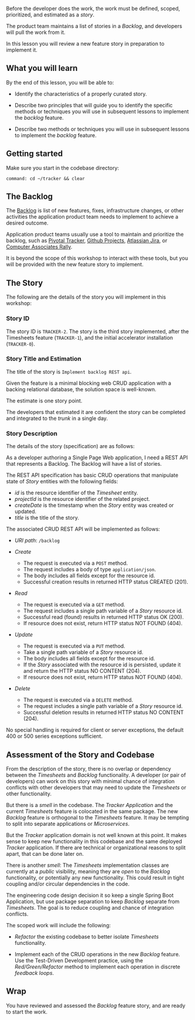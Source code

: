 Before the developer does the work,
the work must be defined,
scoped,
prioritized,
and estimated as a *story*.

The product team maintains a list of stories in a *Backlog*,
and developers will pull the work from it.

In this lesson you will review a new feature story in preparation to
implement it.

## What you will learn

By the end of this lesson,
you will be able to:

-   Identify the characteristics of a properly curated story.

-   Describe two principles that will guide you to identify the specific
    methods or techniques you will use in subsequent lessons to
    implement the *backlog* feature.

-   Describe two methods or techniques you will use in subsequent
    lessons to implement the *backlog* feature.

## Getting started

Make sure you start in the codebase directory:

```terminal:execute-all
command: cd ~/tracker && clear
```

## The Backlog

The
[Backlog](https://www.agilealliance.org/glossary/backlog/#q=~(infinite~false~filters~(postType~(~'page~'post~'aa_book~'aa_event_session~'aa_experience_report~'aa_glossary~'aa_research_paper~'aa_video)~tags~(~'backlog))~searchTerm~'~sort~false~sortDirection~'asc~page~1))
is list of new features,
fixes,
infrastructure changes,
or other activities the application product team needs to implement to
achieve a desired outcome.

Application product teams usually use a tool to maintain and prioritize
the backlog,
such as
[Pivotal Tracker](https://www.pivotaltracker.com/),
[Github Projects](https://docs.github.com/en/issues/organizing-your-work-with-project-boards/managing-project-boards/about-project-boards),
[Atlassian Jira](https://www.atlassian.com/software/jira),
or
[Computer Associates Rally](https://www.broadcom.com/products/software/agile-development/rally-software).

It is beyond the scope of this workshop to interact with these tools,
but you will be provided with the new feature story to implement.

## The Story

The following are the details of the story you will implement in this
workshop:

### Story ID

The story ID is `TRACKER-2`.
The story is the third story implemented,
after the Timesheets feature (`TRACKER-1`),
and the initial accelerator installation (`TRACKER-0`).

### Story Title and Estimation

The title of the story is `Implement backlog REST api`.

Given the feature is a minimal blocking web CRUD application with a
backing relational database,
the solution space is well-known.

The estimate is one story point.

The developers that estimated it are confident the story can be
completed and integrated to the *trunk* in a single day.

### Story Description

The details of the story (specification) are as follows:

As a developer authoring a Single Page Web application,
I need a REST API that represents a Backlog.
The Backlog will have a list of stories.

The REST API specification has basic CRUD operations that manipulate
state of *Story* entities with the following fields:

-   *id* is the resource identifier of the *Timesheet* entity.
-   *projectId* is the resource identifier of the related project.
-   *createDate* is the timestamp when the *Story* entity was created
    or updated.
-   *title* is the title of the story.

The associated CRUD REST API will be implemented as follows:

-   *URI path*:
    `/backlog`

-   *Create*
    -   The request is executed via a `POST` method.
    -   The request includes a body of type `application/json`.
    -   The body includes all fields except for the resource id.
    -   Successful creation results in returned HTTP status CREATED
        (201).

-   *Read*
    -   The request is executed via a `GET` method.
    -   The request includes a single path variable of a *Story*
        resource id.
    -   Successful read (found) results in returned HTTP status OK
        (200).
    -   If resource does not exist,
        return HTTP status NOT FOUND (404).

-   *Update*
    -   The request is executed via a `PUT` method.
    -   Take a single path variable of a *Story* resource id.
    -   The body includes all fields except for the resource id.
    -   If the *Story* associated with the resource id is persisted,
        update it and return the HTTP status NO CONTENT (204).
    -   If resource does not exist,
        return HTTP status NOT FOUND (404).

-   *Delete*
    -   The request is executed via a `DELETE` method.
    -   The request includes a single path variable of a *Story*
        resource id.
    -   Successful deletion results in returned HTTP status NO CONTENT
        (204).

No special handling is required for client or server exceptions,
the default 400 or 500 series exceptions sufficient.

## Assessment of the Story and Codebase

From the description of the story,
there is no overlap or dependency between the *Timesheets* and *Backlog*
functionality.
A developer (or pair of developers) can work on this story with minimal
chance of integration conflicts with other developers that may need to
update the *Timesheets* or other functionality.

But there is a *smell* in the codebase.
The *Tracker Application* and the current *Timesheets* feature is
colocated in the same package.
The new *Backlog* feature is orthogonal to the *Timesheets* feature.
It may be tempting to split into separate applications or
*Microservices*.

But the *Tracker* application domain is not well known at this point.
It makes sense to keep new functionality in this codebase and
the same deployed *Tracker* application.
If there are technical or organizational reasons to split apart,
that can be done later on.

There is another *smell*:
The *Timesheets* implementation classes are currently at a *public*
visibility,
meaning they are *open* to the *Backlog* functionality,
or potentially any new functionality.
This could result in tight coupling and/or circular dependencies in the
code.

The engineering code design decision it so keep a single
Spring Boot Application,
but use package separation to keep *Backlog* separate from
*Timesheets*.
The goal is to reduce coupling and chance of integration
conflicts.

The scoped work will include the following:

-   *Refactor* the existing codebase to better isolate *Timesheets*
    functionality.

-   Implement each of the CRUD operations in the new *Backlog* feature.
    Use the Test-Driven Development practice,
    using the *Red/Green/Refactor* method to implement each operation in
    discrete *feedback loops*.

## Wrap

You have reviewed and assessed the *Backlog* feature story,
and are ready to start the work.
